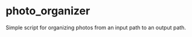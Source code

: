 photo_organizer
===============

Simple script for organizing photos from an input path to an output path.